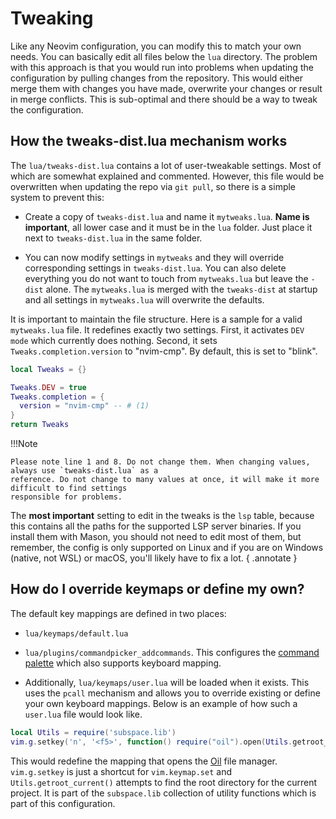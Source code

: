 # Tweaking
Like any Neovim configuration, you can modify this to match your own needs. You can basically edit all 
files below the `lua` directory. The problem with this approach is that you would run into problems when 
updating the configuration by pulling changes from the repository. This would either merge them with 
changes you have made, overwrite your changes or result in merge conflicts. This is sub-optimal and there 
should be a way to tweak the configuration.

## How the tweaks-dist.lua mechanism works

The `lua/tweaks-dist.lua` contains a lot of user-tweakable settings. Most of which are somewhat explained 
and commented. However, this file would be overwritten when updating the repo via `git pull`, so there is 
a simple system to prevent this:

- Create a copy of `tweaks-dist.lua` and name it `mytweaks.lua`. **Name is important**, all lower case and it 
  must be in the `lua` folder. Just place it next to `tweaks-dist.lua` in the same folder.

- You can now modify settings in `mytweaks` and they will override corresponding settings in 
  `tweaks-dist.lua`. You can also delete everything you do not want to touch from `mytweaks.lua` but 
  leave the `-dist` alone. The `mytweaks.lua` is merged with the `tweaks-dist` at startup and all 
  settings in `mytweaks.lua` will overwrite the defaults.

It is important to maintain the file structure. Here is a sample for a valid `mytweaks.lua` file. It 
redefines exactly two settings. First, it activates `DEV mode` which currently does nothing. Second, it 
sets `Tweaks.completion.version` to "nvim-cmp". By default, this is set to "blink".


```lua linenums="1"
local Tweaks = {}

Tweaks.DEV = true
Tweaks.completion = {
  version = "nvim-cmp" -- # (1)
}
return Tweaks
```

!!!Note

    Please note line 1 and 8. Do not change them. When changing values, always use `tweaks-dist.lua` as a 
    reference. Do not change to many values at once, it will make it more difficult to find settings 
    responsible for problems.

The **most important** setting to edit in the tweaks is the `lsp` table, because this contains all the 
paths for the supported LSP server binaries. If you install them with Mason, you should not need to edit 
most of them, but remember, the config is only supported on Linux and if you are on Windows (native, not 
WSL) or macOS, you'll likely have to fix a lot.
{ .annotate }

## How do I override keymaps or define my own?

The default key mappings are defined in two places:

- `lua/keymaps/default.lua`

- `lua/plugins/commandpicker_addcommands`. This configures the [command palette](../Plugins/commandpalette.md)
  which also supports keyboard mapping.

- Additionally, `lua/keymaps/user.lua` will be loaded when it exists. This uses the `pcall` mechanism and 
  allows you to override existing or define your own keyboard mappings. Below is an example of how such 
  a `user.lua` file would look like.

```lua
local Utils = require('subspace.lib')
vim.g.setkey('n', '<f5>', function() require("oil").open(Utils.getroot_current()) end, "Open Oil file manager")
```

This would redefine the mapping that opens the [Oil](../Plugins/oil.md) file manager. `vim.g.setkey` is 
just a shortcut for `vim.keymap.set` and `Utils.getroot_current()` attempts to find the root directory 
for the current project. It is part of the `subspace.lib` collection of utility functions which is part 
of this configuration.
